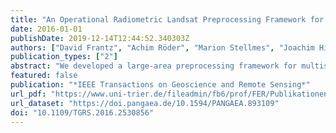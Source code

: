 ```yaml
---
title: "An Operational Radiometric Landsat Preprocessing Framework for Large-Area Time Series Applications"
date: 2016-01-01
publishDate: 2019-12-14T12:44:52.340303Z
authors: ["David Frantz", "Achim Röder", "Marion Stellmes", "Joachim Hill"]
publication_types: ["2"]
abstract: "We developed a large-area preprocessing framework for multisensor Landsat data, capable of processing large data volumes. Cloud and cloud shadow detection is performed by a modified Fmask code. Surface reflectance is inferred from Tanré's formulation of the radiative transfer, including adjacency effect correction. A precompiled MODIS water vapor database provides daily or climatological fallback estimates. Aerosol optical depth (AOD) is estimated over dark objects (DOs) that are identified in a combined database and image-based approach, where information on their temporal persistency is utilized. AOD is inferred with consideration of the actual target reflectance and background contamination effect. In case of absent DOs in bright scenes, a fallback approach with a modeled AOD climatology is used instead. Topographic normalization is performed by a modified C-correction. The data are projected into a single coordinate system and are organized in a gridded data structure for simplified pixel-based access. We based the assessment of the produced data set on an exhaustive analysis of overlapping pixels: 98.8% of the redundant overlaps are in the range of the expected ±2.5% overall radiometric algorithm accuracy. AOD is in very good agreement with Aerosol Robotic Network sunphotometer data (R 2 : 0.72 to 0.79, low intercepts, and slopes near unity). The uncertainty in using the water vapor fallback climatology is approximately ±2.8% for the TM SWIR1 band in the wet season. The topographic correction was considered successful by an investigation of the nonrelationship between the illumination angle and the corrected radiance."
featured: false
publication: "*IEEE Transactions on Geoscience and Remote Sensing*"
url_pdf: "https://www.uni-trier.de/fileadmin/fb6/prof/FER/Publikationen/frantz_et_al_ieee-tgrs-2016-post-print.pdf"
url_dataset: "https://doi.pangaea.de/10.1594/PANGAEA.893109"
doi: "10.1109/TGRS.2016.2530856"
---
```


